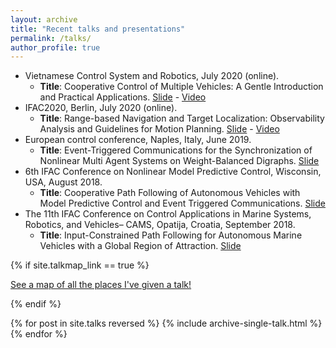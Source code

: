 ```yaml
---
layout: archive
title: "Recent talks and presentations"
permalink: /talks/
author_profile: true
---
```

- Vietnamese Control System and Robotics, July 2020 (online).
    - **Title**: Cooperative Control of Multiple Vehicles: A Gentle Introduction and Practical Applications. [Slide](/files/pdf/Hung_VNCR_2020.pdf) - [Video](https://www.facebook.com/groups/1240254362700264/permalink/3179867735405574/)  
- IFAC2020, Berlin, July 2020 (online).    
    - **Title**: Range-based Navigation and Target Localization: Observability Analysis and Guidelines for Motion Planning. [Slide](https://www.dropbox.com/s/qkwmucqrxvv0y83/Main_slide.pdf?dl=0) - [Video](https://www.youtube.com/watch?v=XS5U2FPjEXo&feature=youtu.be)
- European control conference, Naples, Italy, June 2019. 
    - **Title**: Event-Triggered Communications for the Synchronization of Nonlinear Multi Agent Systems on Weight-Balanced Digraphs. [Slide](https://www.dropbox.com/s/d8opr9mo3tkmxeg/Slide.pdf?dl=0)
- 6th IFAC Conference on Nonlinear Model Predictive Control, Wisconsin, USA, August 2018.
    - **Title**: Cooperative Path Following of Autonomous Vehicles with Model Predictive Control and Event Triggered Communications. [Slide](https://www.dropbox.com/s/4pnf9fr9e6a3mo5/Slide_NMPC2018.pdf?dl=0)
- The 11th IFAC Conference on Control Applications in Marine Systems, Robotics, and Vehicles– CAMS, Opatija, Croatia, September 2018.    
    - **Title**: Input-Constrained Path Following for Autonomous Marine Vehicles with a Global Region of Attraction. [Slide](https://www.dropbox.com/s/qotilch8e51yhvn/Hung_Presentation_CAMS2018.pdf?dl=0)     

{% if site.talkmap_link == true %}

<p style="text-decoration:underline;"><a href="/talkmap.html">See a map of all the places I've given a talk!</a></p>

{% endif %}

{% for post in site.talks reversed %}
  {% include archive-single-talk.html %}
{% endfor %}
